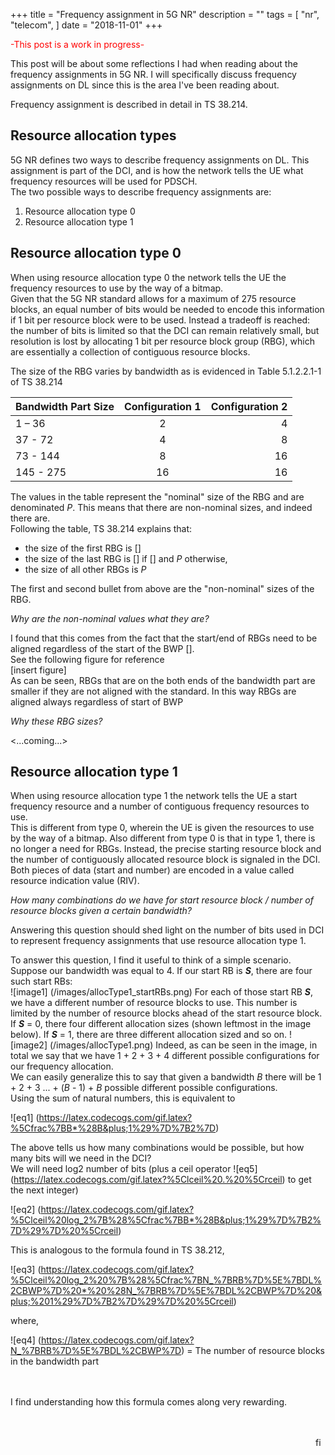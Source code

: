 +++
title = "Frequency assignment in 5G NR"
description = ""
tags = [
    "nr",
    "telecom",
]
date = "2018-11-01"
+++

<span style="color:red">-This post is a work in progress-</span>

This post will be about some reflections I had when reading about the
frequency assignments in 5G NR.
I will specifically discuss frequency assignments on DL since this is the
area I've been reading about.

Frequency assignment is described in detail in TS 38.214.

## Resource allocation types
5G NR defines two ways to describe frequency assignments on DL. This assignment is part of the DCI, and is how the network tells the UE what frequency resources will be used for PDSCH. <br>
The two possible ways to describe frequency assignments are:

1. Resource allocation type 0
2. Resource allocation type 1

## Resource allocation type 0
When using resource allocation type 0 the network tells the UE the frequency resources to use by the way of a bitmap. <br>
Given that the 5G NR standard allows for a maximum of 275 resource blocks, an equal number of bits would be needed to encode this information if 1 bit per resource block were to be used. Instead a tradeoff is reached: the number of bits is limited so that the DCI can remain relatively small, but resolution is lost by allocating 1 bit per resource block group (RBG), which are essentially a collection of contiguous resource blocks.

The size of the RBG varies by bandwidth as is evidenced in Table 5.1.2.2.1-1 of TS 38.214

| Bandwidth Part Size | Configuration 1 | Configuration 2 |
| --------------------|:---------------:| ---------------:|
| 1 – 36              | 2               | 4               |
| 37 - 72             | 4               | 8               |
| 73 - 144            | 8               | 16              |
| 145 - 275           | 16              | 16              |

The values in the table represent the "nominal" size of the RBG and are denominated _P_. This means that there are non-nominal sizes, and indeed there are.<br>
Following the table, TS 38.214 explains that:

 - the size of the first RBG is []
 - the size of the last RBG is [] if [] and _P_ otherwise,
 - the size of all other RBGs is _P_

The first and second bullet from above are the "non-nominal" sizes of the RBG.

_Why are the non-nominal values what they are?_

I found that this comes from the fact that the start/end of RBGs need to be aligned regardless of the start of the BWP [].<br>
See the following figure for reference<br>
[insert figure]<br>
As can be seen, RBGs that are on the both ends of the bandwidth part are smaller if they are not aligned with the standard. In this way RBGs are aligned always regardless of start of BWP

_Why these RBG sizes?_

<...coming...>

## Resource allocation type 1

When using resource allocation type 1 the network tells the UE a start frequency resource and a number of contiguous frequency resources to use. <br>
This is different from type 0, wherein the UE is given the resources to use by the way of a bitmap. Also different from type 0 is that in type 1, there is no longer a need
for RBGs. Instead, the precise starting resource block and the number of contiguously allocated resource block is signaled in the DCI. Both pieces of data (start and number) are encoded in a value called
resource indication value (RIV).

_How many combinations do we have for start resource block / number of resource blocks given a certain bandwidth?_

Answering this question should shed light on the number of bits used in DCI to represent frequency assignments that use resource allocation type 1.

To answer this question, I find it useful to think of a simple scenario. <br>
Suppose our bandwidth was equal to 4. If our start RB is ___S___, there are four
such start RBs:<br>
![image1] (/images/allocType1_startRBs.png)
For each of those start RB ___S___, we have a different number of resource blocks to use. This number is limited by the number of resource blocks ahead of the start resource block.<br>
If ___S___ = 0, there four different allocation sizes (shown leftmost in the image below). If ___S___ = 1, there are three different allocation sized and so on.
![image2] (/images/allocType1.png)
Indeed, as can be seen in the image, in total we say that we have 1 + 2 + 3 + 4 different possible configurations for our frequency allocation.<br>
We can easily generalize this to say that given a bandwidth _B_ there will be 1 + 2 + 3 ... + (_B_ - 1) + _B_ possible different possible configurations.<br>
Using the sum of natural numbers, this is equivalent to

![eq1] (https://latex.codecogs.com/gif.latex?%5Cfrac%7BB*%28B&plus;1%29%7D%7B2%7D)

The above tells us how many combinations would be possible, but how many bits will we need in the DCI? <br>
We will need log2 number of bits (plus a ceil operator ![eq5] (https://latex.codecogs.com/gif.latex?%5Clceil%20.%20%5Crceil) to get the next integer)

![eq2] (https://latex.codecogs.com/gif.latex?%5Clceil%20log_2%7B%28%5Cfrac%7BB*%28B&plus;1%29%7D%7B2%7D%29%7D%20%5Crceil)

This is analogous to the formula found in TS 38.212,

![eq3] (https://latex.codecogs.com/gif.latex?%5Clceil%20log_2%20%7B%28%5Cfrac%7BN_%7BRB%7D%5E%7BDL%2CBWP%7D%20*%20%28N_%7BRB%7D%5E%7BDL%2CBWP%7D%20&plus;%201%29%7D%7B2%7D%29%7D%20%5Crceil)

where,

![eq4] (https://latex.codecogs.com/gif.latex?N_%7BRB%7D%5E%7BDL%2CBWP%7D)
        = The number of resource blocks in the bandwidth part


<br><br>
I find understanding how this formula comes along very rewarding.


<br><br>
<img src="/images/black64x64.png" alt="fin" width="16" align="right"/>

